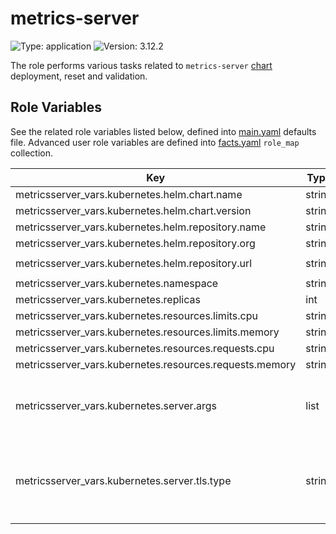 # metrics-server

![Type: application](https://img.shields.io/badge/Type-application-informational?style=flat-square) ![Version: 3.12.2](https://img.shields.io/badge/Version-3.12.2-informational?style=flat-square)

The role performs various tasks related to `metrics-server` [chart](https://github.com/kubernetes-sigs/metrics-server/tree/metrics-server-helm-chart-3.12.2/charts/metrics-server) deployment, reset and validation.

## Role Variables

See the related role variables listed below, defined into [main.yaml](./defaults/main.yaml) defaults file. Advanced user role variables are defined into [facts.yaml](./tasks/facts.yaml) `role_map` collection.

| Key | Type | Default | Description |
|-----|------|---------|-------------|
| metricsserver_vars.kubernetes.helm.chart.name | string | `"metrics-server"` |  |
| metricsserver_vars.kubernetes.helm.chart.version | string | `"v3.12.2"` |  |
| metricsserver_vars.kubernetes.helm.repository.name | string | `"metrics-server"` |  |
| metricsserver_vars.kubernetes.helm.repository.org | string | `"kubernetes-sigs"` |  |
| metricsserver_vars.kubernetes.helm.repository.url | string | `"https://kubernetes-sigs.github.io"` |  |
| metricsserver_vars.kubernetes.namespace | string | `"kube-system"` |  |
| metricsserver_vars.kubernetes.replicas | int | `1` |  |
| metricsserver_vars.kubernetes.resources.limits.cpu | string | `nil` |  |
| metricsserver_vars.kubernetes.resources.limits.memory | string | `"128Mi"` |  |
| metricsserver_vars.kubernetes.resources.requests.cpu | string | `"10m"` |  |
| metricsserver_vars.kubernetes.resources.requests.memory | string | `"128Mi"` |  |
| metricsserver_vars.kubernetes.server.args | list | `["--v=1"]` | Additional server arguments, set log level [verbosity](https://google.github.io/glog/stable/logging/#verbose-logging) |
| metricsserver_vars.kubernetes.server.tls.type | string | `"cert-manager"` | Available options are `cert-manager`, `helm` and `metrics-server` |
